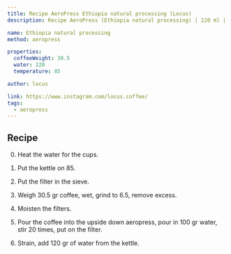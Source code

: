 ```yaml
---
title: Recipe AeroPress Ethiopia natural processing (Locus)
description: Recipe AeroPress (Ethiopia natural processing) | 220 ml | 30.5 gr

name: Ethiopia natural processing
method: aeropress

properties:
  coffeeWeight: 30.5
  water: 220
  temperature: 85

author: locus

link: https://www.instagram.com/locus.coffee/
tags:
  - aeropress
---
```


## Recipe

0. Heat the water for the cups.

1. Put the kettle on 85.

2. Put the filter in the sieve.

3. Weigh 30.5 gr coffee, wet, grind to 6.5, remove excess.

4. Moisten the filters.

5. Pour the coffee into the upside down aeropress, pour in 100 gr water, stir 20 times, put on the filter.

6. Strain, add 120 gr of water from the kettle.

<br>


